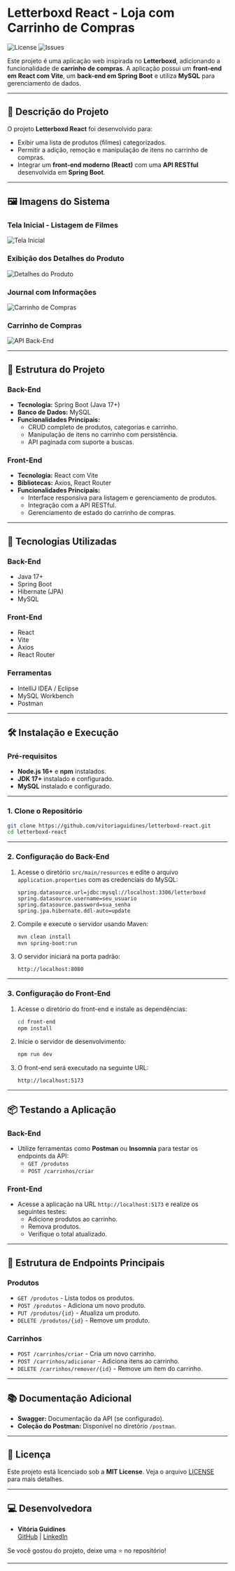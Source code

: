# **Letterboxd React - Loja com Carrinho de Compras**

![License](https://img.shields.io/github/license/vitoriaguidines/letterboxd-react)
![Issues](https://img.shields.io/github/issues/vitoriaguidines/letterboxd-react)

Este projeto é uma aplicação web inspirada no **Letterboxd**, adicionando a funcionalidade de **carrinho de compras**. A aplicação possui um **front-end em React com Vite**, um **back-end em Spring Boot** e utiliza **MySQL** para gerenciamento de dados.

---

## **📄 Descrição do Projeto**
O projeto **Letterboxd React** foi desenvolvido para:
- Exibir uma lista de produtos (filmes) categorizados.
- Permitir a adição, remoção e manipulação de itens no carrinho de compras.
- Integrar um **front-end moderno (React)** com uma **API RESTful** desenvolvida em **Spring Boot**.

---

## **🖼 Imagens do Sistema**

### Tela Inicial - Listagem de Filmes
![Tela Inicial](prints/print1.png)

### Exibição dos Detalhes do Produto
![Detalhes do Produto](prints/print2.png)

### Journal com Informações
![Carrinho de Compras](prints/print3.png)

### Carrinho de Compras
![API Back-End](prints/print4.png)

---

## **📂 Estrutura do Projeto**

### **Back-End**
- **Tecnologia:** Spring Boot (Java 17+)
- **Banco de Dados:** MySQL
- **Funcionalidades Principais:**
  - CRUD completo de produtos, categorias e carrinho.
  - Manipulação de itens no carrinho com persistência.
  - API paginada com suporte a buscas.

### **Front-End**
- **Tecnologia:** React com Vite
- **Bibliotecas:** Axios, React Router
- **Funcionalidades Principais:**
  - Interface responsiva para listagem e gerenciamento de produtos.
  - Integração com a API RESTful.
  - Gerenciamento de estado do carrinho de compras.

---

## **🚀 Tecnologias Utilizadas**

### **Back-End**
- Java 17+
- Spring Boot
- Hibernate (JPA)
- MySQL

### **Front-End**
- React
- Vite
- Axios
- React Router

### **Ferramentas**
- IntelliJ IDEA / Eclipse
- MySQL Workbench
- Postman

---

## **🛠️ Instalação e Execução**

### **Pré-requisitos**
- **Node.js 16+** e **npm** instalados.
- **JDK 17+** instalado e configurado.
- **MySQL** instalado e configurado.

---

### **1. Clone o Repositório**

```bash
git clone https://github.com/vitoriaguidines/letterboxd-react.git
cd letterboxd-react
```

---

### **2. Configuração do Back-End**

1. Acesse o diretório `src/main/resources` e edite o arquivo `application.properties` com as credenciais do MySQL:

   ```properties
   spring.datasource.url=jdbc:mysql://localhost:3306/letterboxd
   spring.datasource.username=seu_usuario
   spring.datasource.password=sua_senha
   spring.jpa.hibernate.ddl-auto=update
   ```

2. Compile e execute o servidor usando Maven:
   ```bash
   mvn clean install
   mvn spring-boot:run
   ```

3. O servidor iniciará na porta padrão:
   ```
   http://localhost:8080
   ```

---

### **3. Configuração do Front-End**

1. Acesse o diretório do front-end e instale as dependências:
   ```bash
   cd front-end
   npm install
   ```

2. Inicie o servidor de desenvolvimento:
   ```bash
   npm run dev
   ```

3. O front-end será executado na seguinte URL:
   ```
   http://localhost:5173
   ```

---

## **📦 Testando a Aplicação**

### **Back-End**
- Utilize ferramentas como **Postman** ou **Insomnia** para testar os endpoints da API:
  - `GET /produtos`
  - `POST /carrinhos/criar`

### **Front-End**
- Acesse a aplicação na URL `http://localhost:5173` e realize os seguintes testes:
  - Adicione produtos ao carrinho.
  - Remova produtos.
  - Verifique o total atualizado.

---

## **🧩 Estrutura de Endpoints Principais**

### **Produtos**
- `GET /produtos` - Lista todos os produtos.
- `POST /produtos` - Adiciona um novo produto.
- `PUT /produtos/{id}` - Atualiza um produto.
- `DELETE /produtos/{id}` - Remove um produto.

### **Carrinhos**
- `POST /carrinhos/criar` - Cria um novo carrinho.
- `POST /carrinhos/adicionar` - Adiciona itens ao carrinho.
- `DELETE /carrinhos/remover/{id}` - Remove um item do carrinho.

---

## **📚 Documentação Adicional**
- **Swagger:** Documentação da API (se configurado).
- **Coleção do Postman:** Disponível no diretório `/postman`.

---

## **📝 Licença**

Este projeto está licenciado sob a **MIT License**. Veja o arquivo [LICENSE](LICENSE) para mais detalhes.

---

## **💻 Desenvolvedora**

- **Vitória Guidines**  
  [GitHub](https://github.com/vitoriaguidines) | [LinkedIn](https://linkedin.com)

Se você gostou do projeto, deixe uma ⭐ no repositório!

---

